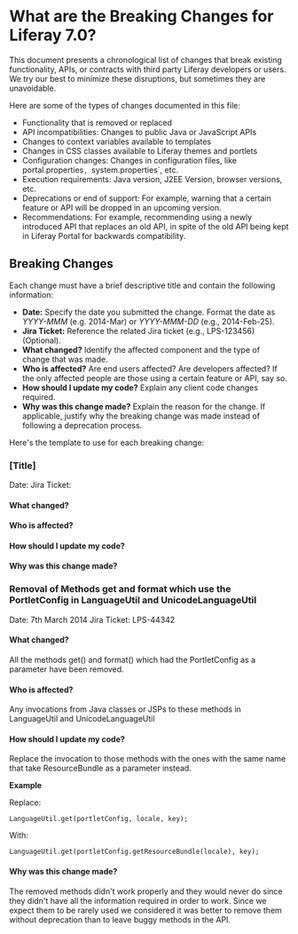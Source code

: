 # What are the Breaking Changes for Liferay 7.0?

This document presents a chronological list of changes that break existing
functionality, APIs, or contracts with third party Liferay developers or users.
We try our best to minimize these disruptions, but sometimes they are
unavoidable.

Here are some of the types of changes documented in this file:

* Functionality that is removed or replaced
* API incompatibilities: Changes to public Java or JavaScript APIs
* Changes to context variables available to templates
* Changes in CSS classes available to Liferay themes and portlets
* Configuration changes: Changes in configuration files, like
 portal.properties`, `system.properties`, etc.
* Execution requirements: Java version, J2EE Version, browser versions, etc.
* Deprecations or end of support: For example, warning that a certain
feature or API will be dropped in an upcoming version.
* Recommendations: For example, recommending using a newly introduced API that
replaces an old API, in spite of the old API being kept in Liferay Portal for
backwards compatibility.

## Breaking Changes

Each change must have a brief descriptive title and contain the following
information:

* **Date:** Specify the date you submitted the change. Format the date as
*YYYY-MMM* (e.g. 2014-Mar) or *YYYY-MMM-DD* (e.g., 2014-Feb-25).
* **Jira Ticket:** Reference the related Jira ticket (e.g., LPS-123456)
(Optional).
* **What changed?** Identify the affected component and the type of change that
was made.
* **Who is affected?** Are end users affected? Are developers affected? If the
only affected people are those using a certain feature or API, say so.
* **How should I update my code?** Explain any client code changes required.
* **Why was this change made?** Explain the reason for the change. If
applicable, justify why the breaking change was made instead of following a
deprecation process.

Here's the template to use for each breaking change:

### [Title]
Date:
Jira Ticket:

#### What changed?

#### Who is affected?

#### How should I update my code?

#### Why was this change made?


### Removal of Methods get and format which use the PortletConfig in LanguageUtil and UnicodeLanguageUtil
Date: 7th March 2014
Jira Ticket: LPS-44342

#### What changed?
All the methods get() and format() which had the PortletConfig as a parameter
have been removed.

#### Who is affected?
Any invocations from Java classes or JSPs to these methods in LanguageUtil and
UnicodeLanguageUtil

#### How should I update my code?
Replace the invocation to those methods with the ones with the same name that
take ResourceBundle as a parameter instead.

**Example**

Replace:
```
LanguageUtil.get(portletConfig, locale, key);
```

With:
```
LanguageUtil.get(portletConfig.getResourceBundle(locale), key);
```

#### Why was this change made?
The removed methods didn't work properly and they would never do since they
didn't have all the information required in order to work. Since we expect them
to be rarely used we considered it was better to remove them without deprecation
than to leave buggy methods in the API.


